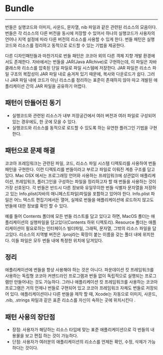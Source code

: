 # Bundle
-----
번들은 실행코드와 이미지, 사운드, 문자열, nib 파일과 같은 관련된 리소스의 모음이다. 번들은 각 리소스의 다른 버전을 동시에 저장할 수 있어서 하나의 실행코드가 사용자의 언어나 지역 설정에 따라 다른 버전의 리소스를 사용할 수 있게 한다. 번들 패턴은 실행코드와 리소스를 정리하고 동적으로 로드할 수 있는 기법을 제공한다.

다른 디자인패턴들과 마찬가지로 번들 패턴은 코코아 외의 다른 객체 지향 개발 환경에서도 존재한다. 
자바에서는 번들을 JAR(Java ARchive)로 구현하는데, 이 파일은 자바 클래스와 리소스를 압축된 단일 파일로 파일 시스템에 저장한다. JAR 파일은 리소스 파일 구조의 복잡성이 JAR 파일 내로 숨겨져 있기 때문에, 복사와 다운로드가 쉽다.
그러나 JAR 파일 내에 코드가 아닌 리소스를 정리하는 표준이 존재하지 않아 따고 개발된 애플리케이션 간의 JAR 파일을 공유하기 어렵다.

## 패턴이 만들어진 동기
*  실행코드와 관련된 리소스가 내부 저장공간에서 여러 버전과 여러 파일로 구성되어 있는 경우에도, 한 곳에 모을 수 있다.
* 실행코드와 리소스를 동적으로 로드할 수 있도록 하는 유연한 플러그인 기법을 구현한다.

## 패턴으로 문제 해결
코코아 프레임워크는 관련된 파일, 코드, 리소스 파일 시스템 디렉토리를 사용하여 번들 패턴을 구현한다. 이런 디렉토리를 번들이라고 부르고 파일로 이뤄진 계층 구조를 담고 있다. 
Mac OSX 에서는 프로그래밍 언어와 사용하는 프레임워크에 상관없이 애플리케이션, 프레임워크, 플러그인을 구성하는 파일을 정리하고자 할 때 번들을 사용하는 것이 가장 선호된다.
각 번들은 반드시 다른 정보와 유일무이한 번들 식별자 문자열을 저장하고 있는 Info.plist(자바의 매니페스트파일)파일을 포함하고 있어야 한다.
Info.plist 파일은 어느 텍스트 편집기에서든 열어, 실제로 번들을 애플리케이션에 로드하지 않고도 번들에 대한 정보를 확인 할 수 있다.

예를 들어 Contents 폴더에 모든 번들 리스트를 담고 있다고 하면, MacOS 폴더는 애플리케이션의 실행파일을 담고있다(Contents 하위 디렉토리). Resource 폴더는 애플리케이션이 필요로하는 인터페이스 빌더파일, 그래픽, 문자열, 그밖의 리소스 파일을 담고있다. 리소스의 지역별 버전은 .lproj라는 확장이 붙는 이름을 갖는 폴더 내에 위치한다. 이들 파일은 모두 번들 내에 특정한 위치에 담겨있다. 

## 정리
애플리케이션에 번들을 항상 사용해야 하는 것은 아니다. 파운데이션 킷 프레임워크를 사용하는 독립형 코코아 커맨드라인 프로그램과 번들 없이 독립적으로 실행되는 프로그램만 만들어내는 것도 가능하다. 그러나 애플리케이션 킷 프레임워크를 사용하는 코코아 프로그램은 거의 언제나 번들로 구현되어 있고 코코아 프레임워크 자체도 번들로 저장되어 있다.
애플리케이션이나 다른 번들을 제작 할 때, Xcode는 자동으로 이미지, 사운드, .nib, .strings 파일과 같은 표준 리소스를 자신이 속하는 곳에 위치시킨다
.

## 패턴 사용의 장단점
* 장점: 사용자가 해당하는 리소스 타입에 맞는 표준 애플리케이션으로 각 번들의 내용물을 보고 편집 하는 것이 가능하다.
* 단점: 사용자가 여러분의 애플리케이션의 리소스를 언제든 확인, 수정, 삭제가 가능하다는 것이다.
